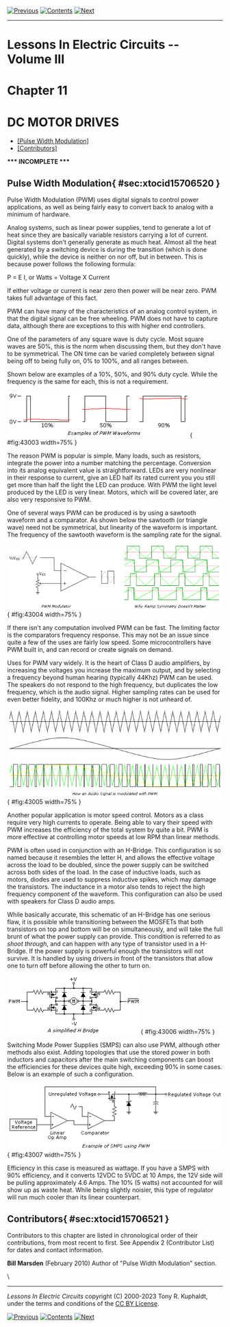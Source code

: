 [![Previous](previous.jpg)](SEMI_10.html) [![Contents](contents.jpg)](index.html) [![Next](next.jpg)](SEMI_12.html)

---

# Lessons In Electric Circuits \-- Volume III

# Chapter 11

# DC MOTOR DRIVES

- [[Pulse Width Modulation]](#xtocid15706520)
- [[Contributors]](#xtocid15706521)

**\*\*\* INCOMPLETE \*\*\***

## Pulse Width Modulation{ #sec:xtocid15706520 }

Pulse Width Modulation (PWM) uses digital signals to control power applications, as well as being fairly easy to convert back to analog with a minimum of hardware.

Analog systems, such as linear power supplies, tend to generate a lot of heat since they are basically variable resistors carrying a lot of current. Digital systems don\'t generally generate as much heat. Almost all the heat generated by a switching device is during the transition (which is done quickly), while the device is neither on nor off, but in between. This is because power follows the following formula:

P = E I, or Watts = Voltage X Current

If either voltage or current is near zero then power will be near zero. PWM takes full advantage of this fact.

PWM can have many of the characteristics of an analog control system, in that the digital signal can be free wheeling. PWM does not have to capture data, although there are exceptions to this with higher end controllers.

One of the parameters of any square wave is duty cycle. Most square waves are 50%, this is the norm when discussing them, but they don\'t have to be symmetrical. The ON time can be varied completely between signal being off to being fully on, 0% to 100%, and all ranges between.

Shown below are examples of a 10%, 50%, and 90% duty cycle. While the frequency is the same for each, this is not a requirement.

![](media/43003.png){ #fig:43003 width=75% }

The reason PWM is popular is simple. Many loads, such as resistors, integrate the power into a number matching the percentage. Conversion into its analog equivalent value is straightforward. LEDs are very nonlinear in their response to current, give an LED half its rated current you you still get more than half the light the LED can produce. With PWM the light level produced by the LED is very linear. Motors, which will be covered later, are also very responsive to PWM.

One of several ways PWM can be produced is by using a sawtooth waveform and a comparator. As shown below the sawtooth (or triangle wave) need not be symmetrical, but linearity of the waveform is important. The frequency of the sawtooth waveform is the sampling rate for the signal.

![](media/43004.png){ #fig:43004 width=75% }

If there isn\'t any computation involved PWM can be fast. The limiting factor is the comparators frequency response. This may not be an issue since quite a few of the uses are fairly low speed. Some microcontrollers have PWM built in, and can record or create signals on demand.

Uses for PWM vary widely. It is the heart of Class D audio amplifiers, by increasing the voltages you increase the maximum output, and by selecting a frequency beyond human hearing (typically 44Khz) PWM can be used. The speakers do not respond to the high frequency, but duplicates the low frequency, which is the audio signal. Higher sampling rates can be used for even better fidelity, and 100Khz or much higher is not unheard of.

![](media/43005.png){ #fig:43005 width=75% }

Another popular application is motor speed control. Motors as a class require very high currents to operate. Being able to vary their speed with PWM increases the efficiency of the total system by quite a bit. PWM is more effective at controlling motor speeds at low RPM than linear methods.

PWM is often used in conjunction with an H-Bridge. This configuration is so named because it resembles the letter H, and allows the effective voltage across the load to be doubled, since the power supply can be switched across both sides of the load. In the case of inductive loads, such as motors, diodes are used to suppress inductive spikes, which may damage the transistors. The inductance in a motor also tends to reject the high frequency component of the waveform. This configuration can also be used with speakers for Class D audio amps.

While basically accurate, this schematic of an H-Bridge has one serious flaw, it is possible while transitioning between the MOSFETs that both transistors on top and bottom will be on simultaneously, and will take the full brunt of what the power supply can provide. This condition is referred to as _shoot through_, and can happen with any type of transistor used in a H-Bridge. If the power supply is powerful enough the transistors will not survive. It is handled by using drivers in front of the transistors that allow one to turn off before allowing the other to turn on.

![](media/43006.png){ #fig:43006 width=75% }

Switching Mode Power Supplies (SMPS) can also use PWM, although other methods also exist. Adding topologies that use the stored power in both inductors and capacitors after the main switching components can boost the efficiencies for these devices quite high, exceeding 90% in some cases. Below is an example of such a configuration.

![](media/43007.png){ #fig:43007 width=75% }

Efficiency in this case is measured as wattage. If you have a SMPS with 90% efficiency, and it converts 12VDC to 5VDC at 10 Amps, the 12V side will be pulling approximately 4.6 Amps. The 10% (5 watts) not accounted for will show up as waste heat. While being slightly noisier, this type of regulator will run much cooler than its linear counterpart.

## Contributors{ #sec:xtocid15706521 }

Contributors to this chapter are listed in chronological order of their contributions, from most recent to first. See Appendix 2 (Contributor List) for dates and contact information.

**Bill Marsden** (February 2010) Author of "Pulse Width Modulation" section.

\

---

_Lessons In Electric Circuits_ copyright (C) 2000-2023 Tony R. Kuphaldt, under the terms and conditions of the [CC BY License](SEMI_A3.html).

[![Previous](previous.jpg)](SEMI_10.html) [![Contents](contents.jpg)](index.html) [![Next](next.jpg)](SEMI_12.html)

